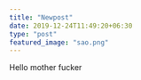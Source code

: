 ```yaml
---
title: "Newpost"
date: 2019-12-24T11:49:20+06:30
type: "post"
featured_image: "sao.png"
---
```


Hello mother fucker
